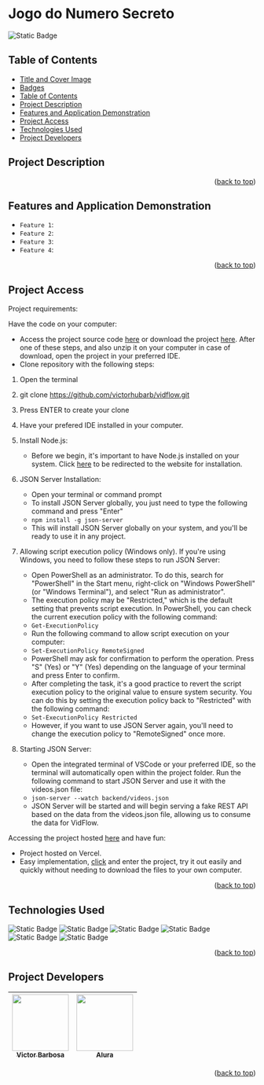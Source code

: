 # Jogo do Numero Secreto <a name="readme-top"></a>
![Static Badge](https://img.shields.io/badge/status-completed-green?style=for-the-badge)

## Table of Contents 
* [Title and Cover Image](#title-and-cover-image)
* [Badges](#badges)
* [Table of Contents](#table-of-contents)
* [Project Description](#project-description)
* [Features and Application Demonstration](#features-and-application-demonstration)
* [Project Access](#project-access)
* [Technologies Used](#technologies-used)
* [Project Developers](#project-developers)

## Project Description

<p align="right">(<a href="#readme-top">back to top</a>)</p>
 
## Features and Application Demonstration
- `Feature 1`: 
- `Feature 2`: 
- `Feature 3`: 
- `Feature 4`: 
<p align="right">(<a href="#readme-top">back to top</a>)</p>

## Project Access
Project requirements:

Have the code on your computer:
 - Access the project source code [here](https://github.com/victorhubarb/vidflow) or download the project [here](https://github.com/victorhubarb/jogo-numero-secreto/archive/refs/heads/main.zip). After one of these steps, and also unzip it on your computer in case of download, open the project in your preferred IDE.
 - Clone repository with the following steps:
 1. Open the terminal
 2. git clone https://github.com/victorhubarb/vidflow.git
 3. Press ENTER to create your clone

1. Have your prefered IDE installed in your computer.
   
2. Install Node.js:
   - Before we begin, it's important to have Node.js installed on your system. Click [here](https://nodejs.org/en/download/) to be redirected to the website for installation.
     
3. JSON Server Installation:
   - Open your terminal or command prompt
   - To install JSON Server globally, you just need to type the following command and press "Enter"
   - `npm install -g json-server`
   - This will install JSON Server globally on your system, and you'll be ready to use it in any project.
  
4. Allowing script execution policy (Windows only). If you're using Windows, you need to follow these steps to run JSON Server:
   - Open PowerShell as an administrator. To do this, search for "PowerShell" in the Start menu, right-click on "Windows PowerShell" (or "Windows Terminal"), and select "Run as administrator".
   - The execution policy may be "Restricted," which is the default setting that prevents script execution. In PowerShell, you can check the current execution policy with the following command:
   - `Get-ExecutionPolicy`
   - Run the following command to allow script execution on your computer:
   - `Set-ExecutionPolicy RemoteSigned`
   - PowerShell may ask for confirmation to perform the operation. Press "S" (Yes) or "Y" (Yes) depending on the language of your terminal and press Enter to confirm.
   - After completing the task, it's a good practice to revert the script execution policy to the original value to ensure system security. You can do this by setting the execution policy back to "Restricted" with the following command:
   - `Set-ExecutionPolicy Restricted`
   - However, if you want to use JSON Server again, you'll need to change the execution policy to "RemoteSigned" once more.
  
5. Starting JSON Server:
   - Open the integrated terminal of VSCode or your preferred IDE, so the terminal will automatically open within the project folder. Run the following command to start JSON Server and use it with the videos.json file:
   - `json-server --watch backend/videos.json`
   - JSON Server will be started and will begin serving a fake REST API based on the data from the videos.json file, allowing us to consume the data for VidFlow.

Accessing the project hosted [here](https://jogo-numero-secreto-cyan-theta.vercel.app) and have fun:
 - Project hosted on Vercel.
 - Easy implementation, [click](https://jogo-numero-secreto-cyan-theta.vercel.app) and enter the project, try it out easily and quickly without needing to download the files to your own computer.
<p align="right">(<a href="#readme-top">back to top</a>)</p>

## Technologies Used
![Static Badge](https://img.shields.io/badge/HTML5-E34F26?style=for-the-badge&logo=html5&logoColor=white)
![Static Badge](https://img.shields.io/badge/CSS3-1572B6?style=for-the-badge&logo=css3&logoColor=white)
![Static Badge](https://img.shields.io/badge/JavaScript-F7DF1E?style=for-the-badge&logo=javascript&logoColor=black)
![Static Badge](https://img.shields.io/badge/Node.js-43853D?style=for-the-badge&logo=node.js&logoColor=white)
![Static Badge]([https://img.shields.io/badge/JavaScript-F7DF1E?style=for-the-badge&logo=javascript&logoColor=black](https://img.shields.io/badge/json%20web%20tokens-323330?style=for-the-badge&logo=json&logoColor=pink))
![Static Badge](https://img.shields.io/badge/Figma-F24E1E?style=for-the-badge&logo=figma&logoColor=white)
<p align="right">(<a href="#readme-top">back to top</a>)</p>

## Project Developers
| [<img loading="lazy" src="https://avatars.githubusercontent.com/u/80085116?v=4" width=115><br><sub>Victor Barbosa</sub>](https://github.com/victorhubarb) | [<img loading="lazy" src="https://avatars.githubusercontent.com/u/4975968?s=200&v=4" width=115><br><sub>Alura</sub>](https://github.com/alura-cursos) |
| :---: | :--: |
<p align="right">(<a href="#readme-top">back to top</a>)</p>
